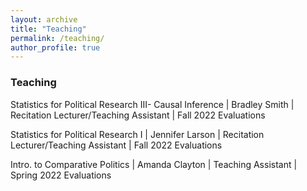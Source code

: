 ```yaml
---
layout: archive
title: "Teaching"
permalink: /teaching/
author_profile: true
---
```


### Teaching 

Statistics for Political Research III- Causal Inference | Bradley Smith | Recitation Lecturer/Teaching Assistant | Fall 2022 Evaluations

Statistics for Political Research I | Jennifer Larson | Recitation Lecturer/Teaching Assistant | Fall 2022 Evaluations

Intro. to Comparative Politics | Amanda Clayton | Teaching Assistant | Spring 2022 Evaluations 
